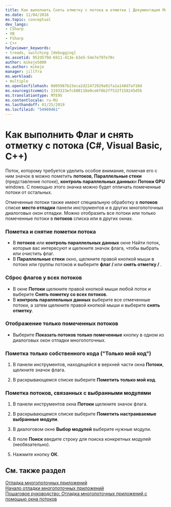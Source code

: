 ```yaml
---
title: Как выполнить Снять отметку с потока и отметки | Документация Майкрософт
ms.date: 11/04/2016
ms.topic: conceptual
dev_langs:
- CSharp
- VB
- FSharp
- C++
helpviewer_keywords:
- treads, switching [debugging]
ms.assetid: 952d579d-6911-413e-b3e5-54e7e797e70c
author: mikejo5000
ms.author: mikejo
manager: jillfra
ms.workload:
- multiple
ms.openlocfilehash: 0d05987b23eca2d22472929a91fa1a140d7af10d
ms.sourcegitcommit: 2193323efc608118e0ce6f6b2ff532f158245d56
ms.translationtype: MTE95
ms.contentlocale: ru-RU
ms.lasthandoff: 01/25/2019
ms.locfileid: "54969461"
---
```

# <a name="how-to-flag-and-unflag-threads-c-visual-basic-c"></a>Как выполнить Флаг и снять отметку с потока (C#, Visual Basic, C++)

Поток, которому требуется уделить особое внимание, помечая его с ним значок в можно пометить **потоков**, **Параллельные стеки** (представление потоке), **контроль параллельных данных**и  **Потоки GPU** windows. С помощью этого значка можно будет отличать помеченные потоки от остальных.  
  
Отмеченные потоки также имеют специальную обработку в **потоков** списке **место отладки** панели инструментов и в других многопоточных диалоговых окон отладки. Можно отобразить все потоки или только помеченные потоки в **потоков** списка или в других окнах.
  
### <a name="to-flag-or-unflag-a-thread"></a>Пометка и снятие пометки потока
  
- В **потоков** или **контроль параллельных данных** окне Найти поток, которые вас интересуют и щелкните значок флага, чтобы выбрать или очистить флаг. 
- В **Параллельные стеки** окно, щелкните правой кнопкой мыши в потоке или группы потоков и выберите **флаг / <thread>**  или **снять отметку / <thread>** .
  
### <a name="to-unflag-all-threads"></a>Сброс флагов у всех потоков  
  
-   В окне **Потоки** щелкните правой кнопкой мыши любой поток и выберите **Снять пометку со всех потоков**.
-   В **контроль параллельных данных** выберите все отмеченные потоки, а затем щелкните правой кнопкой мыши и выберите **снять отметку**.  
  
### <a name="to-display-only-flagged-threads"></a>Отображение только помеченных потоков  
  
-   Выберите **Показать потоков только помеченные** кнопку в одном из диалоговых окон отладки многопоточных.  
  
### <a name="to-flag-just-my-code"></a>Пометка только собственного кода ("Только мой код")  
  
1.  В панели инструментов, находящейся в верхней части окна **Потоки**, щелкните значок флага.  
  
2.  В раскрывающемся списке выберите **Пометить только мой код**.  
  
### <a name="to-flag-threads-that-are-associated-with-selected-modules"></a>Пометка потоков, связанных с выбранными модулями  
  
1.  В панели инструментов окна **Потоки** щелкните значок флага.  
  
2.  В раскрывающемся списке выберите **Пометить настраиваемые выбранные модули**.  
  
3.  В диалоговом окне **Выбор модулей** выберите нужные модули.  
  
4.  В поле **Поиск** введите строку для поиска конкретных модулей (необязательно).  
  
5.  Нажмите кнопку **ОК**.  
  
## <a name="see-also"></a>См. также раздел  
 [Отладка многопоточных приложений](../debugger/debug-multithreaded-applications-in-visual-studio.md)   
 [Начало отладки многопоточных приложений](../debugger/get-started-debugging-multithreaded-apps.md)  
 [Пошаговое руководство: Отладка многопоточных приложений с помощью окна потоков](../debugger/how-to-use-the-threads-window.md)